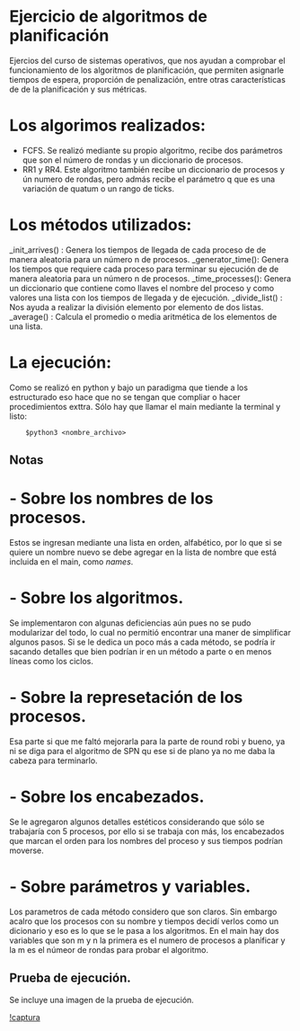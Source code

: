 # Ejercicio de algoritmos de planificación

Ejercios del curso de sistemas operativos, que nos ayudan a comprobar
el funcionamiento de los algoritmos de planificación, que permiten
asignarle tiempos de espera, proporción de penalización, entre otras
características de de la planificación y sus métricas.

# Los algorimos realizados:

- FCFS. Se realizó mediante su propio algoritmo, recibe dos parámetros
que son el número de rondas y un diccionario de procesos.
- RR1 y RR4. Este algoritmo también recibe un diccionario de procesos
y ún numero de rondas, pero admás recibe el parámetro q que es una
variación de quatum o un rango de ticks.


# Los métodos utilizados:

 _init_arrives() : Genera los tiempos de llegada de cada proceso de
de manera aleatoria para un número n de procesos.
 _generator_time():  Genera los tiempos que requiere cada proceso para
terminar su ejecución de de manera aleatoria para 
un número n de procesos.
 _time_processes(): Genera un diccionario que contiene como llaves el 
nombre del proceso y como valores una lista con
los tiempos de llegada y de ejecución.
 _divide_list() : Nos ayuda a realizar la división elemento por
elemento de dos listas.
 _average() : Calcula el promedio o media aritmética
de los elementos de una lista. 


# La ejecución:

Como se realizó en python y bajo un paradigma que tiende a los estructurado
eso hace que no se tengan que compliar o hacer procedimientos exttra. Sólo
hay que llamar el main mediante la terminal y listo:

		$python3 <nombre_archivo>

## Notas

#  - Sobre los nombres de los procesos.
	
Estos se ingresan mediante una lista en orden, alfabético, por lo que si
se quiere un nombre nuevo se debe agregar en la lista de nombre que está incluida
 en el main, como _names_.

# - Sobre los algoritmos.
	
Se implementaron con algunas deficiencias aún pues no se pudo modularizar del
todo, lo cual no permitió encontrar una maner de simplificar algunos pasos.
Si se le dedica un poco más a cada método, se podría ir sacando detalles que
bien podrían ir en un método a parte o en menos líneas como los ciclos.

# - Sobre la represetación de los procesos.
	
Esa parte si que me faltó mejorarla para la parte de round robi y bueno,
ya ni se diga para el algoritmo de SPN qu ese si de plano ya no me daba
la cabeza para terminarlo.

# - Sobre los encabezados.
	
Se le agregaron algunos detalles estéticos considerando que sólo se trabajaría
con 5 procesos, por ello si se trabaja con más, los encabezados que marcan el
orden para los nombres del proceso y sus tiempos podrían moverse.

# - Sobre parámetros y variables.

Los parametros de cada método considero que son claros. Sin embargo acalro que
los procesos con su nombre y tiempos decidí verlos como un dicionario y eso es
lo que se le pasa a los algoritmos. En el main hay dos variables que son m y n
la primera es el numero de procesos a planificar y la m es el númeor de rondas
para probar el algoritmo.

## Prueba de ejecución.
	
Se incluye una imagen de la prueba de ejecución.

 [!captura](https://github.com/NiverMtz/sistop-2020-2/edit/tarea2/tareas/2/MartinezNiver/images/captura.png)

